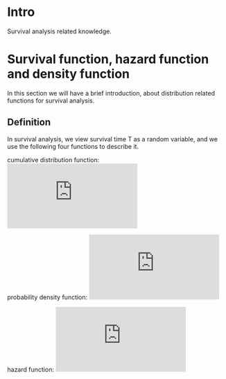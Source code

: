 
# Intro
Survival analysis related knowledge.

# Survival function, hazard function and density function

In this section we will have a brief introduction, about distribution related
functions for survival analysis.

## Definition
In survival analysis, we view survival time T as a random variable, and we use
the following four functions to describe it.

cumulative distribution function: ![\Large F(t) = P(T < t)](https://latex.codecogs.com/svg.latex?x%3D%5Cfrac%7B-b%5Cpm%5Csqrt%7Bb%5E2-4ac%7D%7D%7B2a%7D)

probability density function: ![\Large f(t) = \frac{d{F(t)}}{dt}](https://latex.codecogs.com/svg.latex?x%3D%5Cfrac%7B-b%5Cpm%5Csqrt%7Bb%5E2-4ac%7D%7D%7B2a%7D)

hazard function: ![\Large S(t) = 1 - F(t)](https://latex.codecogs.com/svg.latex?x%3D%5Cfrac%7B-b%5Cpm%5Csqrt%7Bb%5E2-4ac%7D%7D%7B2a%7D)
